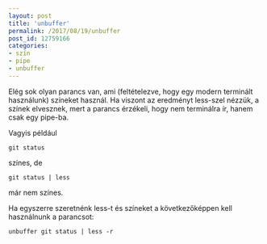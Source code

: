 ```yaml
---
layout: post
title: 'unbuffer'
permalink: /2017/08/19/unbuffer
post_id: 12759166
categories: 
- szín
- pipe
- unbuffer
---
```


Elég sok olyan parancs van, ami (feltételezve, hogy egy modern terminált használunk) színeket használ. Ha viszont az eredményt less-szel nézzük, a színek elvesznek, mert a parancs érzékeli, hogy nem terminálra ír, hanem csak egy pipe-ba.

Vagyis például

```
git status
```

színes, de

```
git status | less
```

már nem színes.

Ha egyszerre szeretnénk less-t és színeket a következőképpen kell használnunk a parancsot:

```
unbuffer git status | less -r
```